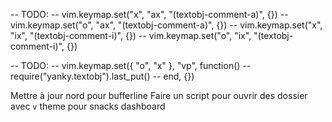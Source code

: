 -- TODO:
-- vim.keymap.set("x", "ax", "<Plug>(textobj-comment-a)", {})
-- vim.keymap.set("o", "ax", "<Plug>(textobj-comment-a)", {})
-- vim.keymap.set("x", "ix", "<Plug>(textobj-comment-i)", {})
-- vim.keymap.set("o", "ix", "<Plug>(textobj-comment-i)", {})

-- TODO:
-- vim.keymap.set({ "o", "x" }, "vp", function()
-- require("yanky.textobj").last_put()
-- end, {})

Mettre à jour nord pour bufferline
Faire un script pour ouvrir des dossier avec `v`
theme pour snacks dashboard
